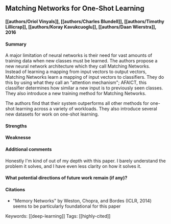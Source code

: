 ## Matching Networks for One-Shot Learning
#### [[authors/Oriol Vinyals]], [[authors/Charles Blundell]], [[authors/Timothy Lillicrap]], [[authors/Koray Kavukcuoglu]], [[authors/Daan Wierstra]], 2016
#### Summary
A major limitation of neural networks is their need for vast amounts of training data when new classes must be learned. The authors propose a new neural network architecture which they call Matching Networks. Instead of learning a mapping from input vectors to output vectors, Matching Networks learn a mapping of input vectors to classifiers. They do this by using what they call an "attention mechanism"; AFAICT, this classifier determines how similar a new input is to previously seen classes. They also introduce a new training method for Matching Networks.

The authors find that their system outperforms all other methods for one-shot learning across a variety of workloads. They also introduce several new datasets for work on one-shot learning.

#### Strengths

#### Weaknesse

#### Additional comments
Honestly I'm kind of out of my depth with this paper. I barely understand the problem it solves, and I have even less clarity on how it solves it.

#### What potential directions of future work remain (if any)?

#### Citations
 - "Memory Networks" by Weston, Chopra, and Bordes (ICLR, 2014) seems to be particularly foundational for this paper

Keywords: [[deep-learning]]
Tags: [[highly-cited]]